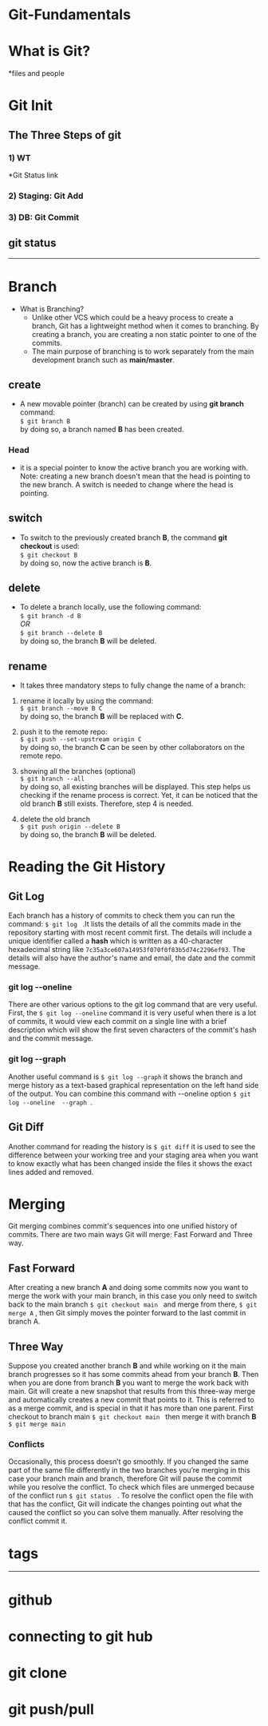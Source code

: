 # Git-Fundamentals

# What is Git?
*files and people

# Git Init

## The Three Steps of git

### 1) WT
*Git Status link

### 2) Staging: Git Add

### 3) DB: Git Commit

## git status

------------------------------------

# Branch
- What is Branching?
    - Unlike other VCS which could be a heavy process to create a branch, Git has a lightweight method when it comes to branching. By creating a branch, you are creating a non static pointer to one of the commits.
    - The main purpose of branching is to work separately from the main development branch such as **main/master**.

## create
- A new movable pointer (branch) can be created by using **git branch** command:
<br> `$ git branch B` \
by doing so, a branch named **B** has been created.

### Head 
- it is a special pointer to know the active branch you are working with.
    Note: creating a new branch doesn't mean that the head is pointing to the new branch. A switch is needed to change where the head is pointing. 

## switch
- To switch to the previously created branch **B**, the command **git checkout** is used:
<br> `$ git checkout B` \
by doing so, now the active branch is **B**. 


## delete
- To delete a branch locally, use the following command:
<br> `$ git branch -d B` \
*OR*
<br> `$ git branch --delete B` \
by doing so, the branch **B** will be deleted. 

## rename 
- It takes three mandatory steps to fully change the name of a branch:
1. rename it locally by using the command:
<br> `$ git branch --move B C` \
by doing so, the branch **B** will be replaced with **C**. 

2. push it to the remote repo:
<br> `$ git push --set-upstream origin C` \
by doing so, the branch **C** can be seen by other collaborators on the remote repo. 

3. showing all the branches (optional)
<br> `$ git branch --all` \
by doing so, all existing branches will be displayed. This step helps us checking if the rename process is correct. Yet, it can be noticed that the old branch **B** still exists. Therefore, step 4 is needed.
4. delete the old branch 
<br> `$ git push origin --delete B` \
by doing so, the branch **B** will be deleted. 

# Reading the Git History

## Git Log
Each branch has a history of commits to check them you can run the command: `$ git log ` .It lists the details of all the commits made in the repository starting with most recent commit first. The details will include a unique identifier called a **hash**  which is written as a 40-character hexadecimal string like `7c35a3ce607a14953f070f0f83b5d74c2296ef93`. The details will also have the author's name and email, the date and the commit message.

###  git log --oneline

There are other various options to the git log command that are very useful. First, the `$ git log --oneline` command it is very useful when there is a lot of commits, it would view each commit on a single line with a brief description which will show the first seven characters of the commit's hash and the commit message. 

### git log --graph

Another useful command is `$ git log --graph`  it shows the branch and merge history as a text-based graphical representation on the left hand side of the output. You can combine this command with 
--oneline option `$ git log --oneline  --graph `. 

## Git Diff

Another command for reading the history is `$ git diff`  it is used to see the difference between your working tree and your staging area when you want to know exactly what has been changed inside the files it shows the exact lines added and removed.


# Merging
Git merging combines commit's sequences  into one unified history of commits. There are two main ways Git will merge: Fast Forward and Three way.

## Fast Forward 
After creating a new branch **A**  and doing some commits now you want to merge the work with your main branch, in this case you only need to switch back to the main branch  `$ git checkout main ` and merge from there,  `$ git merge A` , then Git simply moves the pointer forward to the last commit in branch A. 

## Three Way

Suppose you created another branch **B** and while working on it the main branch progresses so it has some commits ahead from your branch **B**. Then when you are done from branch **B** you want to merge the work back with main. Git will create a new snapshot that results from this three-way merge and automatically creates a new commit that points to it. This is referred to as a merge commit, and is special in that it has more than one parent.  First checkout to branch main `$ git checkout main ` then merge it with branch **B** `$ git merge main ` 

### Conflicts
Occasionally, this process doesn’t go smoothly. If you changed the same part of the same file differently in the two branches you’re merging in this case your branch main and branch, therefore Git will pause the commit while you resolve the conflict. To check which files are unmerged because of the conflict run `$ git status ` . To resolve the conflict open the file with that has the conflict, Git will indicate the changes pointing out what the  caused the conflict so you can solve them manually. After resolving the conflict commit it. 

# tags

--------------------------------------
# github

# connecting to git hub

# git clone

# git push/pull












